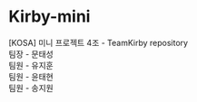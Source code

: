 # Kirby-mini
[KOSA] 미니 프로젝트 4조 - TeamKirby repository
<br>
팀장 - 문태성
<br>
팀원 - 유지훈
<br>
팀원 - 윤태현
<br>
팀원 - 송지원
